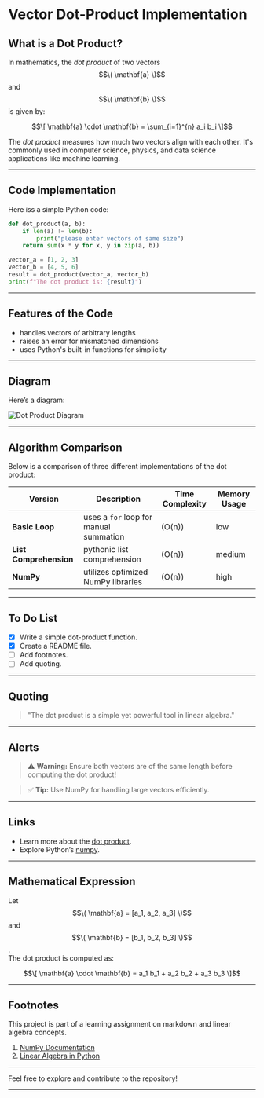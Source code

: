 

# Vector Dot-Product Implementation

## **What is a Dot Product?**

In mathematics, the _dot product_ of two vectors $$\( \mathbf{a} \)$$ and $$\( \mathbf{b} \)$$ is given by:

$$\[
\mathbf{a} \cdot \mathbf{b} = \sum_{i=1}^{n} a_i b_i
\]$$

The _dot product_ measures how much two vectors align with each other. It's commonly used in computer science, physics, and data science applications like machine learning.

---

## **Code Implementation**

Here iss a simple Python code:

```python
def dot_product(a, b):
    if len(a) != len(b):
        print("please enter vectors of same size")
    return sum(x * y for x, y in zip(a, b))

vector_a = [1, 2, 3]
vector_b = [4, 5, 6]
result = dot_product(vector_a, vector_b)
print(f"The dot product is: {result}")
```

---

## **Features of the Code**

- handles vectors of arbitrary lengths
- raises an error for mismatched dimensions
- uses Python's built-in functions for simplicity

---

## **Diagram**

Here’s a diagram:

![Dot Product Diagram](https://upload.wikimedia.org/wikipedia/commons/3/3e/Dot_Product.svg)

---

## **Algorithm Comparison**

Below is a comparison of three different implementations of the dot product:

| **Version**       | **Description**                        | **Time Complexity** | **Memory Usage** |
|--------------------|----------------------------------------|----------------------|------------------|
| **Basic Loop**     | uses a `for` loop for manual summation | \(O(n)\)            | low              |
| **List Comprehension** | pythonic list comprehension          | \(O(n)\)            | medium           |
| **NumPy**          | utilizes optimized NumPy libraries     | \(O(n)\)            | high   |

---

## **To Do List**

- [x] Write a simple dot-product function.
- [x] Create a README file.
- [ ] Add footnotes.
- [ ] Add quoting.

---

## **Quoting**

> "The dot product is a simple yet powerful tool in linear algebra."  

---

## **Alerts**

> ⚠️ **Warning:** Ensure both vectors are of the same length before computing the dot product!

> ✅ **Tip:** Use NumPy for handling large vectors efficiently.

---

## **Links**

- Learn more about the [dot product](https://en.wikipedia.org/wiki/Dot_product).
- Explore Python’s [numpy](https://numpy.org/).

---

## **Mathematical Expression**

Let $$\( \mathbf{a} = [a_1, a_2, a_3] \)$$ and $$\( \mathbf{b} = [b_1, b_2, b_3] \)$$.  
The dot product is computed as:

$$\[
\mathbf{a} \cdot \mathbf{b} = a_1 b_1 + a_2 b_2 + a_3 b_3
\]$$

---

## **Footnotes**

This project is part of a learning assignment on markdown and linear algebra concepts.

1. [NumPy Documentation](https://numpy.org/doc/stable/)  
2. [Linear Algebra in Python](https://realpython.com/linear-algebra-python/)

---

Feel free to explore and contribute to the repository!

--- 
